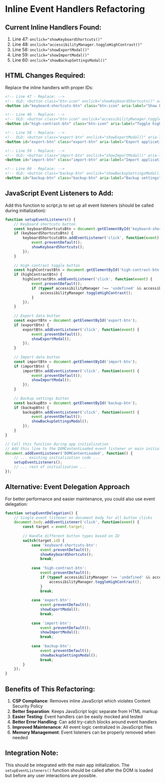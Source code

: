 # Inline Event Handlers Refactoring

## Current Inline Handlers Found:

1. Line 47: `onclick="showKeyboardShortcuts()"`
2. Line 48: `onclick="accessibilityManager.toggleHighContrast()"`  
3. Line 58: `onclick="showExportModal()"`
4. Line 59: `onclick="showImportModal()"`
5. Line 60: `onclick="showBackupSettingsModal()"`

## HTML Changes Required:

Replace the inline handlers with proper IDs:

```html
<!-- Line 47 - Replace: -->
<!-- OLD: <button class="btn-icon" onclick="showKeyboardShortcuts()" aria-label="Show keyboard shortcuts" title="Keyboard shortcuts (?)">⌨️</button> -->
<button id="keyboard-shortcuts-btn" class="btn-icon" aria-label="Show keyboard shortcuts" title="Keyboard shortcuts (?)">⌨️</button>

<!-- Line 48 - Replace: -->
<!-- OLD: <button class="btn-icon" onclick="accessibilityManager.toggleHighContrast()" aria-label="Toggle high contrast mode" title="High contrast">🔲</button> -->
<button id="high-contrast-btn" class="btn-icon" aria-label="Toggle high contrast mode" title="High contrast">🔲</button>

<!-- Line 58 - Replace: -->
<!-- OLD: <button class="export-btn" onclick="showExportModal()" aria-label="Export application data">📥 Export Data</button> -->
<button id="export-btn" class="export-btn" aria-label="Export application data">📥 Export Data</button>

<!-- Line 59 - Replace: -->
<!-- OLD: <button class="import-btn" onclick="showImportModal()" aria-label="Import application data">📤 Import Data</button> -->
<button id="import-btn" class="import-btn" aria-label="Import application data">📤 Import Data</button>

<!-- Line 60 - Replace: -->
<!-- OLD: <button class="backup-btn" onclick="showBackupSettingsModal()" aria-label="Backup settings">💾 Backup</button> -->
<button id="backup-btn" class="backup-btn" aria-label="Backup settings">💾 Backup</button>
```

## JavaScript Event Listeners to Add:

Add this function to script.js to set up all event listeners (should be called during initialization):

```javascript
function setupEventListeners() {
    // Keyboard shortcuts button
    const keyboardShortcutsBtn = document.getElementById('keyboard-shortcuts-btn');
    if (keyboardShortcutsBtn) {
        keyboardShortcutsBtn.addEventListener('click', function(event) {
            event.preventDefault();
            showKeyboardShortcuts();
        });
    }
    
    // High contrast toggle button  
    const highContrastBtn = document.getElementById('high-contrast-btn');
    if (highContrastBtn) {
        highContrastBtn.addEventListener('click', function(event) {
            event.preventDefault();
            if (typeof accessibilityManager !== 'undefined' && accessibilityManager.toggleHighContrast) {
                accessibilityManager.toggleHighContrast();
            }
        });
    }
    
    // Export data button
    const exportBtn = document.getElementById('export-btn');
    if (exportBtn) {
        exportBtn.addEventListener('click', function(event) {
            event.preventDefault();
            showExportModal();
        });
    }
    
    // Import data button
    const importBtn = document.getElementById('import-btn');
    if (importBtn) {
        importBtn.addEventListener('click', function(event) {
            event.preventDefault();
            showImportModal();
        });
    }
    
    // Backup settings button
    const backupBtn = document.getElementById('backup-btn');
    if (backupBtn) {
        backupBtn.addEventListener('click', function(event) {
            event.preventDefault();
            showBackupSettingsModal();
        });
    }
}

// Call this function during app initialization
// Add this line to the DOMContentLoaded event listener or main initialization function
document.addEventListener('DOMContentLoaded', function() {
    // ... existing initialization code ...
    setupEventListeners();
    // ... rest of initialization ...
});
```

## Alternative: Event Delegation Approach

For better performance and easier maintenance, you could also use event delegation:

```javascript
function setupEventDelegation() {
    // Single event listener on document body for all button clicks
    document.body.addEventListener('click', function(event) {
        const target = event.target;
        
        // Handle different button types based on ID
        switch(target.id) {
            case 'keyboard-shortcuts-btn':
                event.preventDefault();
                showKeyboardShortcuts();
                break;
                
            case 'high-contrast-btn':
                event.preventDefault();
                if (typeof accessibilityManager !== 'undefined' && accessibilityManager.toggleHighContrast) {
                    accessibilityManager.toggleHighContrast();
                }
                break;
                
            case 'export-btn':
                event.preventDefault();
                showExportModal();
                break;
                
            case 'import-btn':
                event.preventDefault();
                showImportModal();
                break;
                
            case 'backup-btn':
                event.preventDefault();
                showBackupSettingsModal();
                break;
        }
    });
}
```

## Benefits of This Refactoring:

1. **CSP Compliance**: Removes inline JavaScript which violates Content Security Policy
2. **Better Separation**: Keeps JavaScript logic separate from HTML markup
3. **Easier Testing**: Event handlers can be easily mocked and tested
4. **Better Error Handling**: Can add try-catch blocks around event handlers
5. **Improved Maintenance**: All event logic centralized in JavaScript files
6. **Memory Management**: Event listeners can be properly removed when needed

## Integration Note:

This should be integrated with the main app initialization. The `setupEventListeners()` function should be called after the DOM is loaded but before any user interactions are possible.